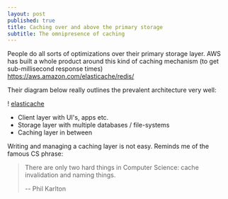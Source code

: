 ```yaml
---
layout: post
published: true
title: Caching over and above the primary storage
subtitle: The omnipresence of caching
---
```

People do all sorts of optimizations over their primary storage layer. AWS has built a whole product around this kind of caching mechanism (to get sub-millisecond response times) https://aws.amazon.com/elasticache/redis/

Their diagram below really outlines the prevalent architecture very well:

! [elasticache](https://github.com/ksens/ksens.github.io/raw/master/img/elasticache_diagram_Caching.png)

- Client layer with UI's, apps etc.
- Storage layer with multiple databases / file-systems
- Caching layer in between

Writing and managing a caching layer is not easy. Reminds me of the famous CS phrase:

> There are only two hard things in Computer Science: cache invalidation and naming things.
> 
> -- Phil Karlton